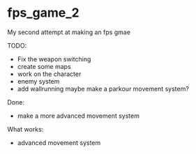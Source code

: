 # fps_game_2
My second attempt at making an fps gmae

TODO:
- Fix the weapon switching
- create some maps
- work on the character
- enemy system
- add wallrunning maybe make a parkour movement system?

Done:
- make a more advanced movement system


What works:
- advanced movement system
